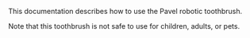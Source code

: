 
This documentation describes how to use the Pavel robotic
toothbrush.

Note that this toothbrush is not safe to use for children,
adults, or pets.
